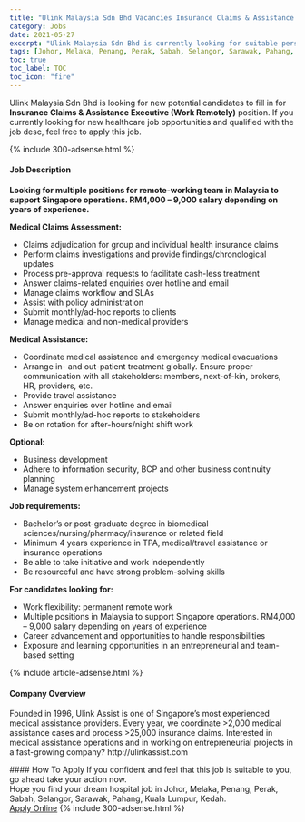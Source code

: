 ```yaml
---
title: "Ulink Malaysia Sdn Bhd Vacancies Insurance Claims & Assistance Executive (Work Remotely)" 
category: Jobs 
date: 2021-05-27 
excerpt: "Ulink Malaysia Sdn Bhd is currently looking for suitable person to fill in the Insurance Claims & Assistance Executive (Work Remotely) which positioned at Johor, Melaka, Penang, Perak, Sabah, Selangor, Sarawak, Pahang, Kuala Lumpur, Kedah" 
tags: [Johor, Melaka, Penang, Perak, Sabah, Selangor, Sarawak, Pahang, Kuala Lumpur, Kedah] 
toc: true 
toc_label: TOC 
toc_icon: "fire" 
--- 
```


<p>Ulink Malaysia Sdn Bhd is looking for new potential candidates to fill in for <b>Insurance Claims & Assistance Executive (Work Remotely)</b> position. If you currently looking for new healthcare job opportunities and qualified with the job desc, feel free to apply this job.
</p>{% include 300-adsense.html %} 
<div><div><h4>Job Description</h4></div><div><div><span><div><p><strong>Looking for multiple positions for remote-working team in Malaysia to support Singapore operations. RM4,000 &#8211; 9,000 salary depending on years of experience.</strong></p><p><strong>Medical Claims Assessment:</strong></p><ul><li>Claims adjudication for group and individual health insurance claims</li><li>Perform claims investigations and provide findings/chronological updates</li><li>Process pre-approval requests to facilitate cash-less treatment</li><li>Answer claims-related enquiries over hotline and email</li><li>Manage claims workflow and SLAs</li><li>Assist with policy administration</li><li>Submit monthly/ad-hoc reports to clients</li><li>Manage medical and non-medical providers</li></ul><p><strong>Medical Assistance:</strong></p><ul><li>Coordinate medical assistance and emergency medical evacuations</li><li>Arrange in- and out-patient treatment globally. Ensure proper communication with all stakeholders: members, next-of-kin, brokers, HR, providers, etc.</li><li>Provide travel assistance</li><li>Answer enquiries over hotline and email</li><li>Submit monthly/ad-hoc reports to stakeholders</li><li>Be on rotation for after-hours/night shift work</li></ul><p><strong>Optional:</strong></p><ul><li>Business development</li><li>Adhere to information security, BCP and other business continuity planning</li><li>Manage system enhancement projects</li></ul><p><strong>Job requirements:</strong></p><ul><li>Bachelor&#8217;s or post-graduate degree in biomedical sciences/nursing/pharmacy/insurance or related field</li><li>Minimum 4 years experience in TPA, medical/travel assistance or insurance operations</li><li>Be able to take initiative and work independently</li><li>Be resourceful and have strong problem-solving skills</li></ul><p><strong>For candidates looking for:</strong></p><ul><li>Work flexibility: permanent remote work</li><li>Multiple positions in Malaysia to support Singapore operations. RM4,000 &#8211; 9,000 salary depending on years of experience</li><li>Career advancement and opportunities to handle responsibilities</li><li>Exposure and learning opportunities in an entrepreneurial and team-based setting</li></ul></div></span></div></div></div> 
{% include article-adsense.html %} 
<div><div><h4>Company Overview</h4></div><div><div><span><div><p>Founded in 1996, Ulink Assist is one of Singapore&#8217;s most experienced medical assistance providers. Every year, we coordinate &gt;2,000 medical assistance cases and process &gt;25,000 insurance claims. Interested in medical assistance operations and in working on entrepreneurial projects in a fast-growing company? http://ulinkassist.com </p></div></span></div></div></div> 
#### How To Apply 
If you confident and feel that this job is suitable to you, go ahead take your action now. <br/> 
Hope you find your dream hospital job in Johor, Melaka, Penang, Perak, Sabah, Selangor, Sarawak, Pahang, Kuala Lumpur, Kedah. <br/> 
<a href="https://www.jobstreet.com.my/en/job/insurance-claims-assistance-executive-work-remotely-4577333?jobId=jobstreet-my-job-4577333" class="btn btn--warning" target="_blank" rel="nofollow noopenner">Apply Online</a> 
{% include 300-adsense.html %} 